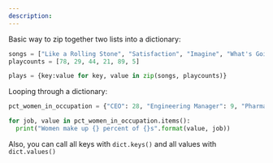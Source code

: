 ```yaml
---
description: 
---
```


Basic way to zip together two lists into a dictionary:

```python
songs = ["Like a Rolling Stone", "Satisfaction", "Imagine", "What's Going On", "Respect", "Good Vibrations"]
playcounts = [78, 29, 44, 21, 89, 5]

plays = {key:value for key, value in zip(songs, playcounts)}
```

Looping through a dictionary:

```python
pct_women_in_occupation = {"CEO": 28, "Engineering Manager": 9, "Pharmacist": 58, "Physician": 40, "Lawyer": 37, "Aerospace Engineer": 9}

for job, value in pct_women_in_occupation.items():
  print("Women make up {} percent of {}s".format(value, job))
```

Also, you can call all keys with `dict.keys()` and all values with `dict.values()`

